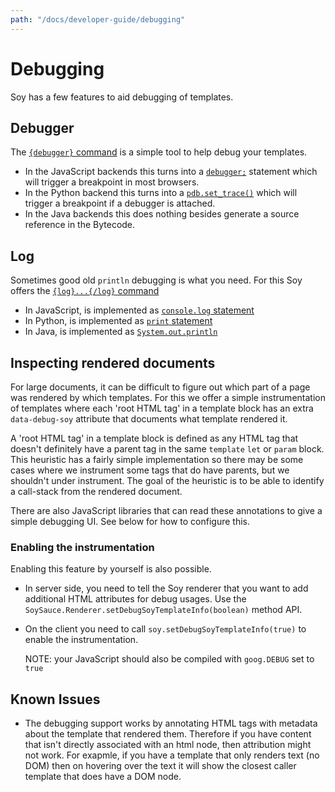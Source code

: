```yaml
---
path: "/docs/developer-guide/debugging"
---
```


# Debugging

Soy has a few features to aid debugging of templates.

## Debugger

The [`{debugger}` command](../reference/debugger) is a simple tool to help debug
your templates.

- In the JavaScript backends this turns into a
  [`debugger;`](https://developer.mozilla.org/en-US/docs/Web/JavaScript/Reference/Statements/debugger)
  statement which will trigger a breakpoint in most browsers.
- In the Python backend this turns into a
  [`pdb.set_trace()`](https://docs.python.org/2/library/pdb.html) which will
  trigger a breakpoint if a debugger is attached.
- In the Java backends this does nothing besides generate a source reference
  in the Bytecode.

## Log

Sometimes good old `println` debugging is what you need. For this Soy offers the
[`{log}...{/log}` command](../reference/log)

- In JavaScript, is implemented as
  [`console.log` statement](https://developer.mozilla.org/en-US/docs/Web/API/Console/log)
- In Python, is implemented as
  [`print` statement](https://docs.python.org/3/library/functions.html#print)
- In Java, is implemented as
  [`System.out.println`](<https://docs.oracle.com/javase/7/docs/api/java/io/PrintStream.html#println()>)

## Inspecting rendered documents

For large documents, it can be difficult to figure out which part of a page was
rendered by which templates. For this we offer a simple instrumentation of
templates where each 'root HTML tag' in a template block has an extra
`data-debug-soy` attribute that documents what template rendered it.

A 'root HTML tag' in a template block is defined as any HTML tag that doesn't
definitely have a parent tag in the same `template` `let` or `param` block. This
heuristic has a fairly simple implementation so there may be some cases where we
instrument some tags that do have parents, but we shouldn't under instrument.
The goal of the heuristic is to be able to identify a call-stack from the
rendered document.

There are also JavaScript libraries that can read these annotations to give a
simple debugging UI. See below for how to configure this.

### Enabling the instrumentation

Enabling this feature by yourself is also possible.

- In server side, you need to tell the Soy renderer that you want to add
  additional HTML attributes for debug usages. Use the
  `SoySauce.Renderer.setDebugSoyTemplateInfo(boolean)` method API.

* On the client you need to call `soy.setDebugSoyTemplateInfo(true)` to enable
  the instrumentation.

  NOTE: your JavaScript should also be compiled with `goog.DEBUG` set to
  `true`

## Known Issues

- The debugging support works by annotating HTML tags with metadata about the
  template that rendered them. Therefore if you have content that isn't
  directly associated with an html node, then attribution might not work. For
  exapmle, if you have a template that only renders text (no DOM) then on
  hovering over the text it will show the closest caller template that does
  have a DOM node.

